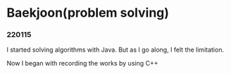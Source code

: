 # Baekjoon(problem solving)
### 220115
I started solving algorithms with Java. But as I go along, I felt the limitation.

Now I began with recording the works by using C++